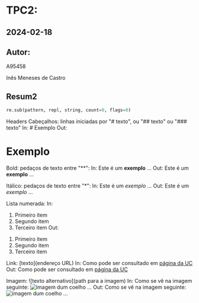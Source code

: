 # TPC2:
## 2024-02-18
## Autor:
A95458

Inês Meneses de Castro

## Resum2

```python
re.sub(pattern, repl, string, count=0, flags=0)
```

Headers
Cabeçalhos: linhas iniciadas por "# texto", ou "## texto" ou "### texto"
In: # Exemplo
Out: <h1>Exemplo</h1>

Bold: pedaços de texto entre "**":
In: Este é um **exemplo** ...
Out: Este é um <b>exemplo</b> ...

Itálico: pedaços de texto entre "*":
In: Este é um *exemplo* ...
Out: Este é um <i>exemplo</i> ...

Lista numerada:
In:
  1. Primeiro item
  2. Segundo item
  3. Terceiro item
Out:
  <ol>
    <li>Primeiro item</li>
    <li>Segundo item</li>
    <li>Terceiro item</li>
  </ol>
  
Link: [texto](endereço URL)
In: Como pode ser consultado em [página da UC](http://www.uc.pt)
Out: Como pode ser consultado em <a href="http://www.uc.pt">página da UC</a>

Imagem: ![texto alternativo](path para a imagem)
In: Como se vê na imagem seguinte: ![imagem dum coelho](http://www.coellho.com) ...
Out: Como se vê na imagem seguinte: <img src="http://www.coellho.com" alt="imagem dum coelho"/> ...
    
